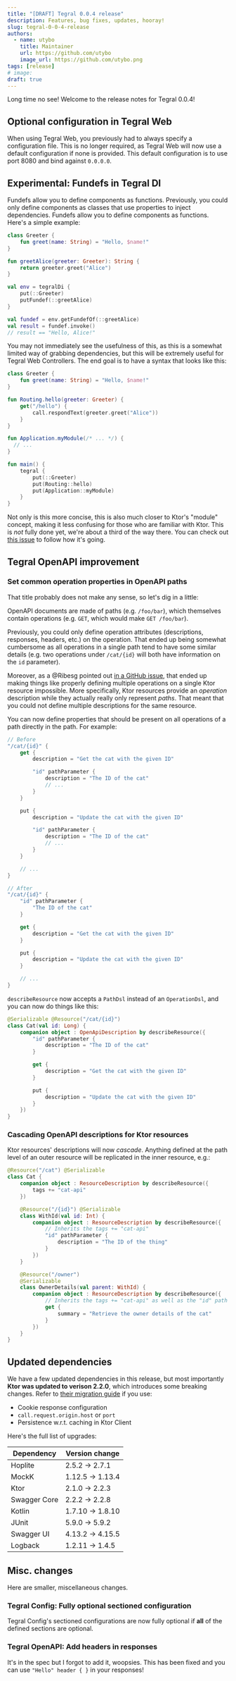 ```yaml
---
title: "[DRAFT] Tegral 0.0.4 release"
description: Features, bug fixes, updates, hooray!
slug: tegral-0-0-4-release
authors:
  - name: utybo
    title: Maintainer
    url: https://github.com/utybo
    image_url: https://github.com/utybo.png
tags: [release]
# image: 
draft: true
---
```


Long time no see! Welcome to the release notes for Tegral 0.0.4!

<!-- truncate -->

## Optional configuration in Tegral Web

When using Tegral Web, you previously had to always specify a configuration file. This is no longer required, as Tegral Web will now use a default configuration if none is provided. This default configuration is to use port 8080 and bind against `0.0.0.0`.

## Experimental: Fundefs in Tegral DI

Fundefs allow you to define components as functions. Previously, you could only define components as classes that use properties to inject dependencies. Fundefs allow you to define components as functions. Here's a simple example:

```kotlin
class Greeter {
    fun greet(name: String) = "Hello, $name!"
}

fun greetAlice(greeter: Greeter): String {
    return greeter.greet("Alice")
}

val env = tegralDi {
    put(::Greeter)
    putFundef(::greetAlice)
}

val fundef = env.getFundefOf(::greetAlice)
val result = fundef.invoke()
// result == "Hello, Alice!"
```

You may not immediately see the usefulness of this, as this is a somewhat limited way of grabbing dependencies, but this will be extremely useful for Tegral Web Controllers. The end goal is to have a syntax that looks like this:

```kotlin
class Greeter {
    fun greet(name: String) = "Hello, $name!"
}

fun Routing.hello(greeter: Greeter) {
    get("/hello") {
        call.respondText(greeter.greet("Alice"))
    }
}

fun Application.myModule(/* ... */) {
  // ...
}

fun main() {
    tegral {
        put(::Greeter)
        put(Routing::hello)
        put(Application::myModule)
    }
}
```

Not only is this more concise, this is also much closer to Ktor's "module" concept, making it less confusing for those who are familiar with Ktor. This is *not* fully done yet, we're about a third of the way there. You can check out [this issue](https://github.com/utybo/Tegral/issues/65) to follow how it's going.

## Tegral OpenAPI improvement

### Set common operation properties in OpenAPI paths

That title probably does not make any sense, so let's dig in a little:

OpenAPI documents are made of paths (e.g. `/foo/bar`), which themselves contain operations (e.g. `GET`, which would make `GET /foo/bar`).

Previously, you could only define operation attributes (descriptions, responses, headers, etc.) on the operation. That ended up being somewhat cumbersome as all operations in a single path tend to have some similar details (e.g. two operations under `/cat/{id}` will both have information on the `id` parameter).

Moreover, as a @Ribesg pointed out [in a GitHub issue](https://github.com/utybo/Tegral/issues/59), that ended up making things like properly defining multiple operations on a single Ktor resource impossible. More specifically, Ktor resources provide an *operation* description while they actually really only represent *paths*. That meant that you could not define multiple descriptions for the same resource.

You can now define properties that should be present on all operations of a path directly in the path. For example:

```kotlin
// Before
"/cat/{id}" {
    get {
        description = "Get the cat with the given ID"

        "id" pathParameter {
            description = "The ID of the cat"
            // ...
        }
    }

    put {
        description = "Update the cat with the given ID"

        "id" pathParameter {
            description = "The ID of the cat"
            // ...
        }
    }

    // ...
}

// After
"/cat/{id}" {
    "id" pathParameter {
        "The ID of the cat"
    }

    get {
        description = "Get the cat with the given ID"
    }

    put {
        description = "Update the cat with the given ID"
    }

    // ...
}
```

`describeResource` now accepts a `PathDsl` instead of an `OperationDsl`, and you can now do things like this:

```kotlin
@Serializable @Resource("/cat/{id}")
class Cat(val id: Long) {
    companion object : OpenApiDescription by describeResource({
        "id" pathParameter {
            description = "The ID of the cat"
        }

        get {
            description = "Get the cat with the given ID"
        }

        put {
            description = "Update the cat with the given ID"
        }
    })
}
```

### Cascading OpenAPI descriptions for Ktor resources

Ktor resources' descriptions will now *cascade*. Anything defined at the path level of an outer resource will be replicated in the inner resource, e.g.:

```kotlin
@Resource("/cat") @Serializable
class Cat {
    companion object : ResourceDescription by describeResource({
        tags += "cat-api"
    })

    @Resource("/{id}") @Serializable
    class WithId(val id: Int) {
        companion object : ResourceDescription by describeResource({
            // Inherits the tags += "cat-api"
            "id" pathParameter {
                description = "The ID of the thing"
            }
        })
    }

    @Resource("/owner")
    @Serializable
    class OwnerDetails(val parent: WithId) {
        companion object : ResourceDescription by describeResource({
            // Inherits the tags += "cat-api" as well as the "id" path parameter
            get {
                summary = "Retrieve the owner details of the cat"
            }
        })
    }
}
```

## Updated dependencies

We have a few updated dependencies in this release, but most importantly **Ktor was updated to verison 2.2.0**, which introduces some breaking changes. Refer to [their migration guide](https://ktor.io/docs/migrating-2-2.html) if you use:

- Cookie response configuration
- `call.request.origin.host` or `port`
- Persistence w.r.t. caching in Ktor Client

Here's the full list of upgrades:

| Dependency   | Version change   |
| ------------ | ---------------- |
| Hoplite      | 2.5.2 -> 2.7.1   |
| MockK        | 1.12.5 -> 1.13.4 |
| Ktor         | 2.1.0 -> 2.2.3   |
| Swagger Core | 2.2.2 -> 2.2.8   |
| Kotlin       | 1.7.10 -> 1.8.10 |
| JUnit        | 5.9.0 -> 5.9.2   |
| Swagger UI   | 4.13.2 -> 4.15.5 |
| Logback      | 1.2.11 -> 1.4.5  |

## Misc. changes

Here are smaller, miscellaneous changes.

### Tegral Config: Fully optional sectioned configuration

Tegral Config's sectioned configurations are now fully optional if **all** of the defined sections are optional.

### Tegral OpenAPI: Add headers in responses

It's in the spec but I forgot to add it, woopsies. This has been fixed and you can use `"Hello" header { }` in your responses!
